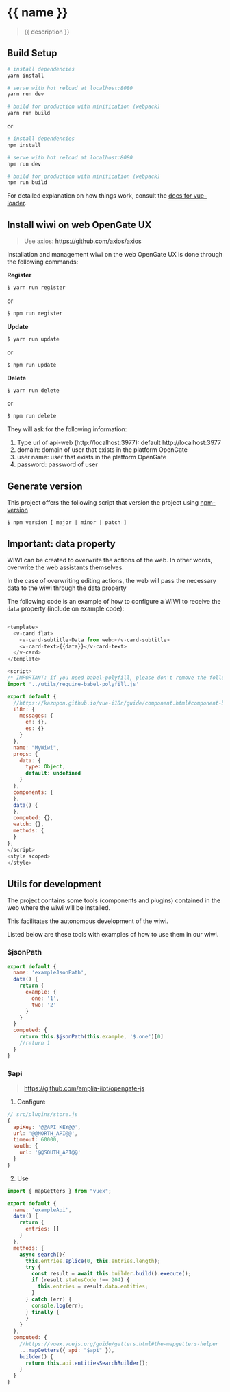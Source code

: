 # {{ name }}

> {{ description }}

## Build Setup

``` bash
# install dependencies
yarn install

# serve with hot reload at localhost:8080
yarn run dev

# build for production with minification (webpack)
yarn run build
```

or

``` bash
# install dependencies
npm install

# serve with hot reload at localhost:8080
npm run dev

# build for production with minification (webpack)
npm run build
```

For detailed explanation on how things work, consult the [docs for vue-loader](http://vuejs.github.io/vue-loader).

## Install wiwi on web OpenGate UX

> Use axios: https://github.com/axios/axios

Installation and management wiwi on the web OpenGate UX is done through the following commands:

**Register**

``` bash
$ yarn run register
```

or

``` bash
$ npm run register
```

**Update**

``` bash
$ yarn run update
```

or

``` bash
$ npm run update
```

**Delete**

``` bash
$ yarn run delete
```

or 

``` bash
$ npm run delete
```

They will ask for the following information:

1. Type url of api-web (http://localhost:3977): default http://localhost:3977
2. domain: domain of user that exists in the platform OpenGate
3. user name: user that exists in the platform OpenGate
4. password: password of user

## Generate version

This project offers the following script that version the project using [npm-version](https://docs.npmjs.com/cli/version)

``` shell
$ npm version [ major | minor | patch ]
```

## Important: data property

WIWI can be created to overwrite the actions of the web. In other words, overwrite the web assistants themselves.

In the case of overwriting editing actions, the web will pass the necessary data to the wiwi through the data property

The following code is an example of how to configure a WIWI to receive the `data` property (include on example code):

```javascript

<template>
  <v-card flat>
    <v-card-subtitle>Data from web:</v-card-subtitle>
    <v-card-text>{{data}}</v-card-text>
  </v-card>
</template>

<script>
/* IMPORTANT: if you need babel-polyfill, please don't remove the following import */
import '../utils/require-babel-polyfill.js'

export default {
  //https://kazupon.github.io/vue-i18n/guide/component.html#component-based-localization
  i18n: {
    messages: {
      en: {},
      es: {}
    }
  },
  name: "MyWiwi",
  props: {
    data: {
      type: Object,
      default: undefined
    }
  },
  components: {
  },
  data() {
  },
  computed: {},
  watch: {},
  methods: {
  }
};
</script>
<style scoped>
</style>

```

## Utils for development

The project contains some tools (components and plugins) contained in the web where the wiwi will be installed.

This facilitates the autonomous development of the wiwi.

Listed below are these tools with examples of how to use them in our wiwi.

### $jsonPath

``` javascript
export default {
  name: 'exampleJsonPath',
  data() {
    return {
      example: {
        one: '1',
        two: '2'
      }
    }
  }
  computed: {
    return this.$jsonPath(this.example, '$.one')[0]
    //return 1
  }
}
```

### $api 

> https://github.com/amplia-iiot/opengate-js

1. Configure 

``` javascript
// src/plugins/store.js
{
  apiKey: '@@API_KEY@@',
  url: '@@NORTH_API@@',
  timeout: 60000,
  south: {
    url: '@@SOUTH_API@@'
  }
}

```

2. Use

``` javascript
import { mapGetters } from "vuex";

export default {
  name: 'exampleApi',
  data() {
    return {
      entries: []
    }
  },
  methods: {
    async search(){
      this.entries.splice(0, this.entries.length);
      try {
        const result = await this.builder.build().execute();
        if (result.statusCode !== 204) {
          this.entries = result.data.entities;
        }
      } catch (err) {
        console.log(err);
      } finally {
      }
    }
  },
  computed: {
    //https://vuex.vuejs.org/guide/getters.html#the-mapgetters-helper
    ...mapGetters({ api: "$api" }),
    builder() {
      return this.api.entitiesSearchBuilder();
    }
  }
}
```

